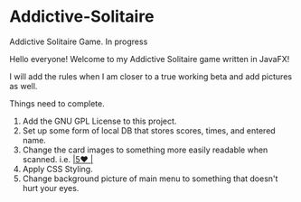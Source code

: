 # Addictive-Solitaire
Addictive Solitaire Game. In progress

Hello everyone! Welcome to my Addictive Solitaire game written in JavaFX!

I will add the rules when I am closer to a true working beta and add pictures as well.

Things need to complete.
  1. Add the GNU GPL License to this project.
  2. Set up some form of local DB that stores scores, times, and entered name.
  3. Change the card images to something more easily readable when scanned. i.e. <u>|5♥ |</u>
  4. Apply CSS Styling.
  5. Change background picture of main menu to something that doesn't hurt your eyes.
